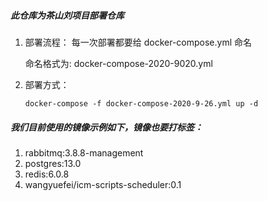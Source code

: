 ##### 此仓库为茶山刘项目部署仓库
 1. 部署流程： 每一次部署都要给 docker-compose.yml 命名
    
    命名格式为: docker-compose-2020-9020.yml
    
 2. 部署方式： 
 
    `docker-compose -f docker-compose-2020-9-26.yml up -d`

##### 我们目前使用的镜像示例如下，镜像也要打标签：
 1. rabbitmq:3.8.8-management
 2. postgres:13.0
 3. redis:6.0.8
 4. wangyuefei/icm-scripts-scheduler:0.1 
